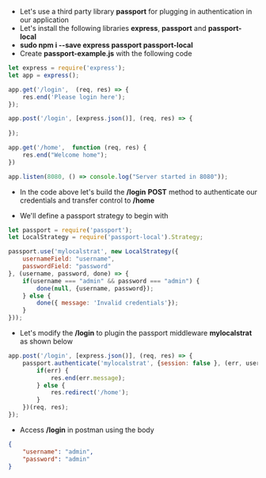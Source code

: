 * Let's use a third party library __passport__ for plugging in authentication in our application
* Let's install the following libraries __express__, __passport__ and __passport-local__
* __sudo npm i --save express passport passport-local__
* Create __passport-example.js__ with the following code

``` javascript
let express = require('express');
let app = express();

app.get('/login',  (req, res) => {
    res.end('Please login here');
});

app.post('/login', [express.json()], (req, res) => {
    
});

app.get('/home',  function (req, res) {
    res.end("Welcome home");
})

app.listen(8080, () => console.log("Server started in 8080"));
```

* In the code above let's build the __/login__ __POST__ method to authenticate our credentials and transfer control to __/home__

* We'll define a passport strategy to begin with

``` javascript
let passport = require('passport');
let LocalStrategy = require('passport-local').Strategy;

passport.use('mylocalstrat', new LocalStrategy({
    usernameField: "username",
    passwordField: "password"
}, (username, password, done) => {
    if(username === "admin" && password === "admin") {
        done(null, {username, password});
    } else {
        done({ message: 'Invalid credentials'});
    }
}));

```

* Let's modify the __/login__ to plugin the passport middleware __mylocalstrat__ as shown below

``` javascript
app.post('/login', [express.json()], (req, res) => {
    passport.authenticate('mylocalstrat', {session: false }, (err, user, info) => {
        if(err) {
            res.end(err.message);
        } else {
            res.redirect('/home');
        }
    })(req, res);
});

```

* Access __/login__ in postman using the body 
``` json
{
    "username": "admin",
    "password": "admin"
}
```